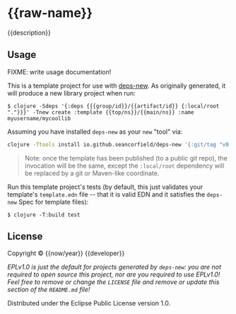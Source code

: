 # {{raw-name}}

{{description}}

## Usage

FIXME: write usage documentation!

This is a template project for use with [deps-new](https://github.com/seancorfield/deps-new).
As originally generated, it will produce a new library project when run:

    $ clojure -Sdeps '{:deps {{{group/id}}/{{artifact/id}} {:local/root "."}}}' -Tnew create :template {{top/ns}}/{{main/ns}} :name myusername/mycoollib

Assuming you have installed `deps-new` as your `new` "tool" via:

```bash
clojure -Ttools install io.github.seancorfield/deps-new '{:git/tag "v0.4.13"}' :as new
```

> Note: once the template has been published (to a public git repo), the invocation will be the same, except the `:local/root` dependency will be replaced by a git or Maven-like coordinate.

Run this template project's tests (by default, this just validates your template's `template.edn`
file -- that it is valid EDN and it satisfies the `deps-new` Spec for template files):

    $ clojure -T:build test

## License

Copyright © {{now/year}} {{developer}}

_EPLv1.0 is just the default for projects generated by `deps-new`: you are not_
_required to open source this project, nor are you required to use EPLv1.0!_
_Feel free to remove or change the `LICENSE` file and remove or update this_
_section of the `README.md` file!_

Distributed under the Eclipse Public License version 1.0.
